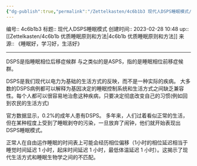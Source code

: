 ```yaml
---
{"dg-publish":true,"permalink":"/Zettelkasten/4c6b1b3 现代人DSPS睡眠模式/","dgPassFrontmatter":true}
---
```


编号:: 4c6b1b3
标题:: 现代人DSPS睡眠模式
创建时间:: 2023-02-28 10:48
up:: [[Zettelkasten/4c6b1b 优质睡眠原则和方法\|4c6b1b 优质睡眠原则和方法]]
来源:: 《睡眠好，学习好，生活好》

---
DSPS是指睡眠相位后移症候群
与之类似的是ASPS，指的是睡眠相位前移症候群。

DSPS是我们现代以电力为基础的生活方式的反映，而不是一种实际的疾病。
大多数的DSPS病例都可以解释为基因决定的睡眠控制系统和生活方式之间缺乏兼容性。每个人都可以很容易地治愈这种疾病，只要决定彻底改变自己的习惯(例如回到农民的生活方式)

官方数据显示，0.2%的成年人患有DSPS。
多年来，人们过着看似正常的生活，但在某种程度上受到了睡眠剥夺的污染，一旦放弃了闹钟，他们就开始表现出DSPS睡眠模式。

正常人在自由运作睡眠的时间表上可能会经历相位偏移（1小时的相位延迟相当于睡觉时间延迟 1 小时，起床时间延迟 1 小时，最低体温延迟 1 小时）。这揭示了现代生活方式和睡眠生物学之间的不匹配。